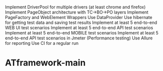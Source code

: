 Implement DriverPool for multiple drivers (at least chrome and firefox)
Implement PageObject architecture with TC->BO->PO layers
Implement PageFactory and WebElement Wrappers
Use DataProvider
Use hibernate for getting test data and saving test results
Implement at least 5 end-to-end WEB UI test scenarios
Implement at least 5 end-to-end API test scenarios
Implement at least 5 end-to-end MOBILE test scenarios
Implement at least 5 end-to-end API test scenarios in Jmeter (Performance testing)
Use Allure for reporting
Use CI for a regular run
# ATframework-main
